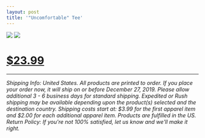 ```yaml
---
layout: post
title: '"Uncomfortable" Tee'
---
```


![][image-1]
![][image-2]

# [$23.99][1]

---- 

*Shipping Info:  United States. All products are printed to order. If you place your order now, it will ship on or before December 27, 2019. Please allow additional 3 - 6 business days for standard shipping. Expedited or Rush shipping may be available depending upon the product(s) selected and the destination country. Shipping costs start at: $3.99 for the first apparel item and $2.00 for each additional apparel item. Products are fulfilled in the US. Return Policy: If you're not 100% satisfied, let us know and we'll make it right.*

[1]:	https://teespring.com/shop/get-uncomfortable

[image-1]:	https://vangogh.teespring.com/v3/image/ARNrcWGLqF40rn4g4N6OzCl8lgA/480/560.jpg
[image-2]:	https://vangogh.teespring.com/v3/image/zpkl8rnO-zQ2YL2ULKyzHfqOvk0/480/560.jpg